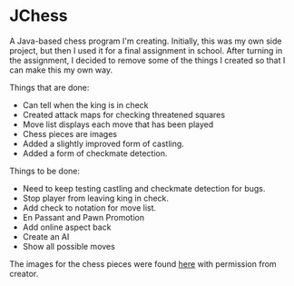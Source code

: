 JChess
=======

A Java-based chess program I'm creating.
Initially, this was my own side project, but then I used it for a final assignment in school.
After turning in the assignment, I decided to remove some of the things I created so that I can make this my own way.

Things that are done:
- Can tell when the king is in check
- Created attack maps for checking threatened squares
- Move list displays each move that has been played
- Chess pieces are images
- Added a slightly improved form of castling.
- Added a form of checkmate detection.

Things to be done:
- Need to keep testing castling and checkmate detection for bugs.
- Stop player from leaving king in check.
- Add check to notation for move list.
- En Passant and Pawn Promotion
- Add online aspect back
- Create an AI
- Show all possible moves

The images for the chess pieces were found [here](http://ixian.com/chess/) with permission from creator.
